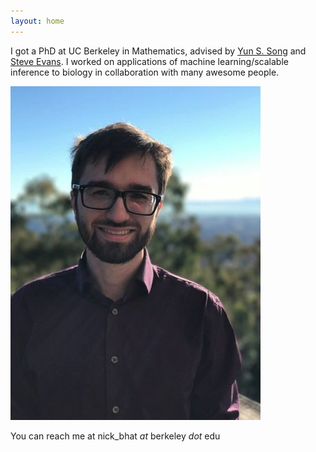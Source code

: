 ```yaml
---
layout: home
---
```


I got a PhD at UC Berkeley in Mathematics, advised by [Yun S. Song](https://people.eecs.berkeley.edu/~yss/) and [Steve Evans](https://www.stat.berkeley.edu/~evans/). I worked on applications of machine learning/scalable inference to biology in collaboration with many awesome people.

![facephoto](/assets/facephoto.jpg)

You can reach me at nick_bhat _at_ berkeley _dot_ edu
